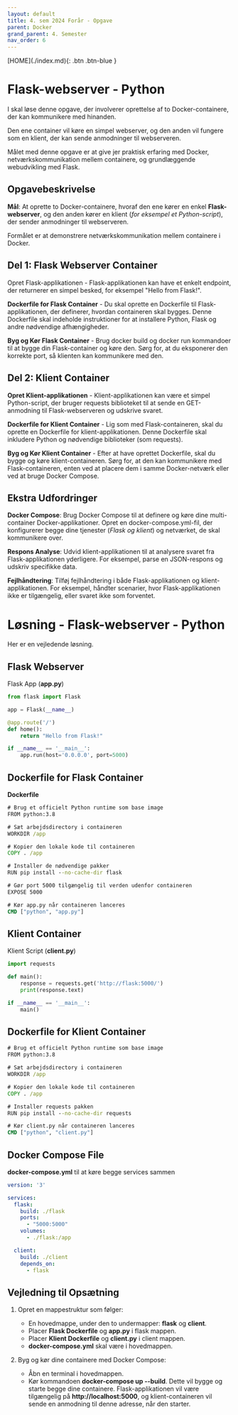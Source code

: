 ```yaml
---
layout: default
title: 4. sem 2024 Forår - Opgave
parent: Docker
grand_parent: 4. Semester
nav_order: 6
---
```


<span class="fs-1">
[HOME](./index.md){: .btn .btn-blue }
</span>

# Flask-webserver - Python
I skal løse denne opgave, der involverer oprettelse af to Docker-containere, der kan kommunikere med hinanden. 

Den ene container vil køre en simpel webserver, og den anden vil fungere som en klient, der kan sende anmodninger til webserveren.

Målet med denne opgave er at give jer praktisk erfaring med Docker, netværkskommunikation mellem containere, og grundlæggende webudvikling med Flask.

## Opgavebeskrivelse
**Mål**: At oprette to Docker-containere, hvoraf den ene kører en enkel **Flask-webserver**, og den anden kører en klient (*for eksempel et Python-script*), der sender anmodninger til webserveren. 

Formålet er at demonstrere netværkskommunikation mellem containere i Docker.

## Del 1: Flask Webserver Container
Opret Flask-applikationen - Flask-applikationen kan have et enkelt endpoint, der returnerer en simpel besked, for eksempel "Hello from Flask!".

**Dockerfile for Flask Container** - Du skal oprette en Dockerfile til Flask-applikationen, der definerer, hvordan containeren skal bygges. Denne Dockerfile skal indeholde instruktioner for at installere Python, Flask og andre nødvendige afhængigheder.

**Byg og Kør Flask Container** - Brug docker build og docker run kommandoer til at bygge din Flask-container og køre den. Sørg for, at du eksponerer den korrekte port, så klienten kan kommunikere med den.

## Del 2: Klient Container
**Opret Klient-applikationen** - Klient-applikationen kan være et simpel Python-script, der bruger requests biblioteket til at sende en GET-anmodning til Flask-webserveren og udskrive svaret.

**Dockerfile for Klient Container** - Lig som med Flask-containeren, skal du oprette en Dockerfile for klient-applikationen. Denne Dockerfile skal inkludere Python og nødvendige biblioteker (som requests).

**Byg og Kør Klient Container** - Efter at have oprettet Dockerfile, skal du bygge og køre klient-containeren. Sørg for, at den kan kommunikere med Flask-containeren, enten ved at placere dem i samme Docker-netværk eller ved at bruge Docker Compose.

## Ekstra Udfordringer
**Docker Compose**: Brug Docker Compose til at definere og køre dine multi-container Docker-applikationer. Opret en docker-compose.yml-fil, der konfigurerer begge dine tjenester (*Flask og klient*) og netværket, de skal kommunikere over.

**Respons Analyse**: Udvid klient-applikationen til at analysere svaret fra Flask-applikationen yderligere. For eksempel, parse en JSON-respons og udskriv specifikke data.

**Fejlhåndtering**: Tilføj fejlhåndtering i både Flask-applikationen og klient-applikationen. For eksempel, håndter scenarier, hvor Flask-applikationen ikke er tilgængelig, eller svaret ikke som forventet.

# Løsning - Flask-webserver - Python
Her er en vejledende løsning.

## Flask Webserver
Flask App (**app.py**)

```py
from flask import Flask

app = Flask(__name__)

@app.route('/')
def home():
    return "Hello from Flask!"

if __name__ == '__main__':
    app.run(host='0.0.0.0', port=5000)
```

## Dockerfile for Flask Container
**Dockerfile**

```cmd
# Brug et officielt Python runtime som base image
FROM python:3.8

# Sæt arbejdsdirectory i containeren
WORKDIR /app

# Kopier den lokale kode til containeren
COPY . /app

# Installer de nødvendige pakker
RUN pip install --no-cache-dir flask

# Gør port 5000 tilgængelig til verden udenfor containeren
EXPOSE 5000

# Kør app.py når containeren lanceres
CMD ["python", "app.py"]
```

## Klient Container
Klient Script (**client.py**)

```py
import requests

def main():
    response = requests.get('http://flask:5000/')
    print(response.text)

if __name__ == '__main__':
    main()
```

## Dockerfile for Klient Container

```cmd
# Brug et officielt Python runtime som base image
FROM python:3.8

# Sæt arbejdsdirectory i containeren
WORKDIR /app

# Kopier den lokale kode til containeren
COPY . /app

# Installer requests pakken
RUN pip install --no-cache-dir requests

# Kør client.py når containeren lanceres
CMD ["python", "client.py"]
```

## Docker Compose File
**docker-compose.yml** til at køre begge services sammen

```yml
version: '3'

services:
  flask:
    build: ./flask
    ports:
      - "5000:5000"
    volumes:
      - ./flask:/app

  client:
    build: ./client
    depends_on:
      - flask
```

## Vejledning til Opsætning
1. Opret en mappestruktur som følger:
    - En hovedmappe, under den to undermapper: **flask** og **client**.
    - Placer **Flask Dockerfile** og **app.py** i flask mappen.
    - Placer **Klient Dockerfile** og **client.py** i client mappen.
    - **docker-compose.yml** skal være i hovedmappen.

2. Byg og kør dine containere med Docker Compose:
    - Åbn en terminal i hovedmappen.
    - Kør kommandoen **docker-compose up --build**. Dette vil bygge og starte begge dine containere. Flask-applikationen vil være tilgængelig på **http://localhost:5000**, og klient-containeren vil sende en anmodning til denne adresse, når den starter.

